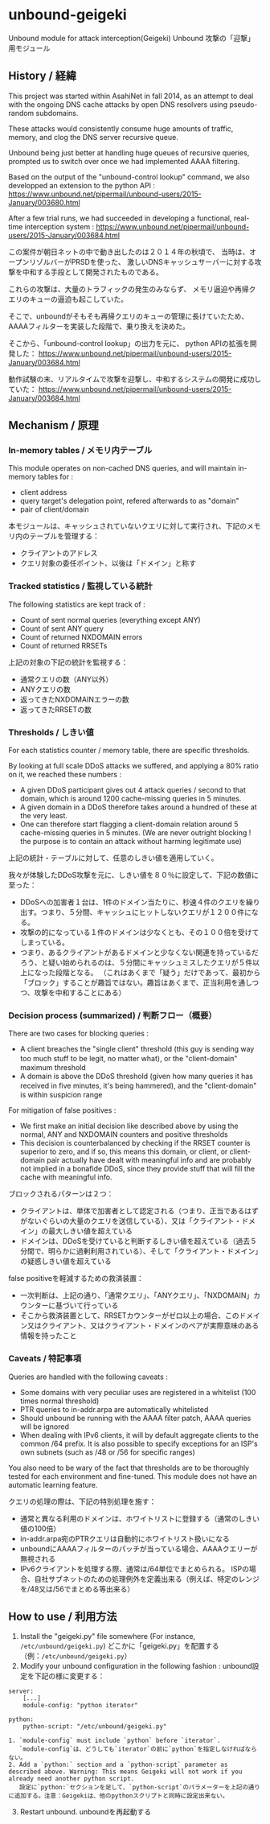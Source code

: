 # unbound-geigeki
Unbound module for attack interception(Geigeki)
Unbound 攻撃の「迎撃」用モジュール

## History / 経緯

This project was started within AsahiNet in fall 2014,
as an attempt to deal with the ongoing DNS cache attacks
by open DNS resolvers using pseudo-random subdomains.

These attacks would consistently consume huge amounts of traffic,
memory, and clog the DNS server recursive queue.

Unbound being just better at handling huge queues of recursive queries,
prompted us to switch over once we had implemented AAAA filtering.

Based on the output of the "unbound-control lookup" command,
we also developped an extension to the python API :
https://www.unbound.net/pipermail/unbound-users/2015-January/003680.html

After a few trial runs, we had succeeded in developing a functional,
real-time interception system :
https://www.unbound.net/pipermail/unbound-users/2015-January/003684.html

この案件が朝日ネットの中で動き出したのは２０１４年の秋頃で、
当時は、オープンリゾルバーがPRSDを使った、
激しいDNSキャッシュサーバーに対する攻撃を中和する手段として開発されたものである。

これらの攻撃は、大量のトラフィックの発生のみならず、
メモリ逼迫や再帰クエリのキューの逼迫も起こしていた。

そこで、unboundがそもそも再帰クエリのキューの管理に長けていたため、
AAAAフィルターを実装した段階で、乗り換えを決めた。

そこから、「unbound-control lookup」の出力を元に、
python APIの拡張を開発した：
https://www.unbound.net/pipermail/unbound-users/2015-January/003684.html

動作試験の末、リアルタイムで攻撃を迎撃し、中和するシステムの開発に成功していた：
https://www.unbound.net/pipermail/unbound-users/2015-January/003684.html

## Mechanism / 原理

### In-memory tables / メモリ内テーブル

This module operates on non-cached DNS queries, and will maintain in-memory tables for :
- client address
- query target's delegation point, refered afterwards to as "domain"
- pair of client/domain

本モジュールは、キャッシュされていないクエリに対して実行され、下記のメモリ内のテーブルを管理する：
- クライアントのアドレス
- クエリ対象の委任ポイント、以後は「ドメイン」と称す

### Tracked statistics / 監視している統計

The following statistics are kept track of :
- Count of sent normal queries (everything except ANY)
- Count of sent ANY query
- Count of returned NXDOMAIN errors
- Count of returned RRSETs

上記の対象の下記の統計を監視する：
- 通常クエリの数（ANY以外）
- ANYクエリの数
- 返ってきたNXDOMAINエラーの数
- 返ってきたRRSETの数

### Thresholds / しきい値

For each statistics counter / memory table, there are specific thresholds.

By looking at full scale DDoS attacks we suffered, and applying a 80% ratio on it, we reached these numbers :
- A given DDoS participant gives out 4 attack queries / second to that domain, which is around 1200 cache-missing queries in 5 minutes.
- A given domain in a DDoS therefore takes around a hundred of these at the very least.
- One can therefore start flagging a client-domain relation around 5 cache-missing queries in 5 minutes.
(We are never outright blocking ! the purpose is to contain an attack without harming legitimate use)

上記の統計・テーブルに対して、任意のしきい値を適用していく。

我々が体験したDDoS攻撃を元に、しきい値を８０％に設定して、下記の数値に至った：
- DDoSへの加害者１台は、1件のドメイン当たりに、秒速４件のクエリを繰り出す。つまり、５分間、キャッシュにヒットしないクエリが１２００件になる。
- 攻撃の的になっている１件のドメインは少なくとも、その１００倍を受けてしまっている。
- つまり、あるクライアントがあるドメインと少なくない関連を持っているだろう、と疑い始められるのは、５分間にキャッシュミスしたクエリが５件以上になった段階となる。
（これはあくまで「疑う」だけであって、最初から「ブロック」することが趣旨ではない。趣旨はあくまで、正当利用を通しつつ、攻撃を中和することにある）

### Decision process (summarized) / 判断フロー（概要）

There are two cases for blocking queries :
- A client breaches the "single client" threshold (this guy is sending way too much stuff to be legit, no matter what), or the "client-domain"　maximum threshold
- A domain is above the DDoS threshold (given how many queries it has received in five minutes, it's being hammered), and the "client-domain"　is within suspicion range

For mitigation of false positives :
- We first make an initial decision like described above by using the normal, ANY and NXDOMAIN counters and positive thresholds
- This decision is counterbalanced by checking if the RRSET counter is superior to zero, and if so, this means this domain, or client, or client-domain pair actually have dealt with meaningful info and are probably not implied in a bonafide DDoS, since they provide stuff that will fill the cache with meaningful info.

ブロックされるパターンは２つ：
- クライアントは、単体で加害者として認定される（つまり、正当であるはずがないぐらいの大量のクエリを送信している）、又は「クライアント・ドメイン」の最大しきい値を超えている
- ドメインは、DDoSを受けていると判断するしきい値を超えている（過去５分間で、明らかに過剰利用されている）、そして「クライアント・ドメイン」の疑惑しきい値を超えている

false positiveを軽減するための救済装置：
- 一次判断は、上記の通り、「通常クエリ」、「ANYクエリ」、「NXDOMAIN」カウンターに基づいて行っている
- そこから救済装置として、RRSETカウンターがゼロ以上の場合、このドメイン又はクライアント、又はクライアント・ドメインのペアが実際意味のある情報を持ったこと

### Caveats / 特記事項

Queries are handled with the following caveats :
- Some domains with very peculiar uses are registered in a whitelist (100 times normal threshold)
- PTR queries to in-addr.arpa are automatically whitelisted
- Should unbound be running with the AAAA filter patch, AAAA queries will be ignored
- When dealing with IPv6 clients, it will by default aggregate clients to the common /64 prefix.
It is also possible to specify exceptions for an ISP's own subnets (such as /48 or /56 for specific ranges)

You also need to be wary of the fact that thresholds are to be thoroughly tested for each environment and fine-tuned.
This module does not have an automatic learning feature.

クエリの処理の際は、下記の特別処理を施す：
- 通常と異なる利用のドメインは、ホワイトリストに登録する（通常のしきい値の100倍）
- in-addr.arpa宛のPTRクエリは自動的にホワイトリスト扱いになる
- unboundにAAAAフィルターのパッチが当っている場合、AAAAクエリーが無視される
- IPv6クライアントを処理する際、通常は/64単位でまとめられる。
ISPの場合、自社サブネットのための処理例外を定義出来る（例えば、特定のレンジを/48又は/56でまとめる等出来る）

## How to use / 利用方法

1. Install the "geigeki.py" file somewhere (For instance, `/etc/unbound/geigeki.py`)
どこかに「geigeki.py」を配置する（例：`/etc/unbound/geigeki.py`）
2. Modify your unbound configuration in the following fashion :
unbound設定を下記の様に変更する：
```
server:
    [...]
    module-config: "python iterator"

python:
    python-script: "/etc/unbound/geigeki.py"
```
    1. `module-config` must include `python` before `iterator`.
       `module-config`は、どうしても`iterator`の前に`python`を指定しなければならない。
    2. Add a `python:` section and a `python-script` parameter as described above. Warning: This means Geigeki will not work if you already need another python script.
       設定に`python:`セクションを足して、`python-script`のパラメーターを上記の通りに追加する。注意：Geigekiは、他のpythonスクリプトと同時に設定出来ない。
3. Restart unbound.
unboundを再起動する
